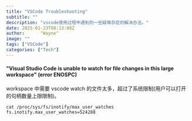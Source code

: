 ```yaml
---
title: "VSCode Troubleshooting"
subtitle: ""
description: "vscode使用过程中遇到的一些疑难杂症的解决办法。"
date: 2025-01-23T08:13:08Z
author:      "Wayne"
image: ""
tags: ["VSCode"]
categories: ["Tech"]
---
```


#### "Visual Studio Code is unable to watch for file changes in this large workspace" (error ENOSPC)

workspace 中需要 vscode watch 的文件太多，超过了系统限制(用户可以打开的句柄数量上限限制)。

```shell
cat /proc/sys/fs/inotify/max_user_watches
fs.inotify.max_user_watches=524288
```
